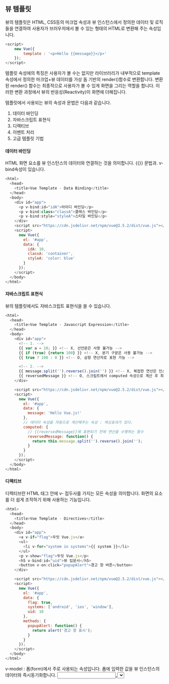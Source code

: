 ## 뷰 템플릿

뷰의 템플릿은 HTML, CSS등의 마크업 속성과 뷰 인스턴스에서 정의한 데이터 및 로직들을 연결하여 사용자가 브러우저에서 볼 수 있는 형태의 HTML로 변환해 주는 속성입니다.

```javascript
<script>
    new Vue({
    	template : '<p>Hello {{message}}</p>'
	});
</script>    
```

 템플릿 속성에의 특징은 사용자가 볼 수는 없지만 라이브러리가 내부적으로 template속성에서 정의한 마크업+뷰 데이터를 가상 돔 기반의 render()함수로 변환합니다. 변환된 render() 함수는 최종적으로 사용자가 볼 수 있게 화면을 그리는 역할을 합니다. 이러한 변환 과정에서 뷰의 반응성(Reactivity)이 화면에 더해집니다.



템플릿에서 사용되는 뷰의 속성과 문법은 다음과 같습니다.

1. 데이터 바인딩
2. 자바스크립트 표현식
3. 디렉티브
4. 이벤트 처리
5. 고급 템플릿 기법



#### 데이터 바인딩

HTML 화면 요소를 뷰 인스턴스의 데이터와 연결하는 것을 의미합니다. {{}} 문법과. v-bind속성이 있습니다.

```javascript
<html>
  <head>
    <title>Vue Template - Data Binding</title>
  </head>
  <body>
    <div id="app">
      <p v-bind:id="idA">아이디 바인딩</p>
      <p v-bind:class="classA">클래스 바인딩</p>
      <p v-bind:style="styleA">스타일 바인딩</p>
    </div>
    <script src="https://cdn.jsdelivr.net/npm/vue@2.5.2/dist/vue.js"></script>
    <script>
      new Vue({
        el: '#app',
        data: {
          idA: 10,
          classA: 'container',
          styleA: 'color: blue'
        }
      });
    </script>
  </body>
</html>
```

#### 자바스크립트 표현식

뷰의 템플릿에서도 자바스크립트 표현식을 쓸 수 있습니다.

```javascript
<html>
  <head>
    <title>Vue Template - Javascript Expression</title>
  </head>
  <body>
    <div id="app">
      <!-- 1. -->
      {{ var a = 10; }} <!-- X, 선언문은 사용 불가능 -->
      {{ if (true) {return 100} }} <!-- X, 분기 구문은 사용 불가능 -->
      {{ true ? 100 : 0 }} <!-- O, 삼항 연산자로 표현 가능 -->

      <!-- 2. -->
      {{ message.split('').reverse().join('') }} <!-- X, 복잡한 연산은 인스턴스 안에서 수행 -->
      {{ reversedMessage }} <!-- O, 스크립트에서 computed 속성으로 계산 후 최종 값만 표현 -->
    </div>

    <script src="https://cdn.jsdelivr.net/npm/vue@2.5.2/dist/vue.js"></script>
    <script>
      new Vue({
        el: '#app',
        data: {
          message: 'Hello Vue.js!'
        },
        // 데이터 속성을 자동으로 계산해주는 속성 : 캐싱효과가 있다.
        computed: {
          // {{reversedMessage}}에 표현되기 전에 연산을 수행하는 함수   
          reversedMessage: function() {
            return this.message.split('').reverse().join('');
          }
        }
      });
    </script>
  </body>
</html>

```



#### 디렉티브

디렉티브란 HTML 태그 안에 v- 접두사를 가지는 모든 속성을 의미합니다. 화면의 요소를 더 쉽게 조작하기 위해 사용하는 기능입니다.

```javascript
<html>
  <head>
    <title>Vue Template - Directives</title>
  </head>
  <body>
    <div id="app">
      <a v-if="flag">두잇 Vue.js</a>
      <ul>
        <li v-for="system in systems">{{ system }}</li>
      </ul>
      <p v-show="flag">두잇 Vue.js</p>
      <h5 v-bind:id="uid">뷰 입문서</h5>
      <button v-on:click="popupAlert">경고 창 버튼</button>
    </div>

    <script src="https://cdn.jsdelivr.net/npm/vue@2.5.2/dist/vue.js"></script>
    <script>
      new Vue({
        el: '#app',
        data: {
          flag: true,
          systems: ['android', 'ios', 'window'],
          uid: 10
        },
        methods: {
          popupAlert: function() {
            return alert('경고 창 표시');
          }
        }
      });
    </script>
  </body>
</html>

```



v-model : 폼(form)에서 주로 사용되는 속성입니다. 폼에 입력한 값을 뷰 인스턴스의 데이터와 즉시동기화합니다. **<input>,<select>,<textarea>** 태그에만 사용할 수 있습니다.



#### 이벤트 처리

```javascript
<html>
  <head>
    <title>Vue Template - Event Handling</title>
  </head>
  <body>
    <div id="app">
      <button v-on:click="clickBtn(10)">클릭</button>
		</div>

    <script src="https://cdn.jsdelivr.net/npm/vue@2.5.2/dist/vue.js"></script>
    <script>
      new Vue({
        el: '#app',
        methods: {
          clickBtn: function(num) {
            alert('clicked ' + num + ' times');
          }
        }
      });
    </script>
  </body>
</html>

```

```javascript
<html>
  <head>
    <title>Vue Template - Event Handling</title>
  </head>
  <body>
    <div id="app">
      <button v-on:click="clickBtn">클릭</button>
    </div>

    <script src="https://cdn.jsdelivr.net/npm/vue@2.5.2/dist/vue.js"></script>
    <script>
      new Vue({
        el: '#app',
        methods: {
          clickBtn: function(event) {
            console.log(event);
          }
        }
      });
    </script>
  </body>
</html>

```



#### 고급 템플릿 기법

computed속성과 methods 속성의 차이점은 methods속성은 호출할 때만 해당 로직이 수행되고, computed속성은 대상 데이터의 값이 변경되면 자동적으로 수행된다는 것입니다. 다시 말해 수동적으로 데이터를 갱신하느냐, 능동적으로 데이터를 갱신하느냐의 차이점이 있습니다.

```javascript
<html>
  <head>
    <title>Vue Template - Computed vs Methods</title>
  </head>
  <body>
    <div id="app">
      <p>{{ message }}</p>
      <button v-on:click="reverseMsg">문자열 역순</button>
    </div>

    <script src="https://cdn.jsdelivr.net/npm/vue@2.5.2/dist/vue.js"></script>
    <script>
      new Vue({
        el: '#app',
        data: {
          message: 'Hello Vue.js!'
        },
        methods: {
          reverseMsg: function() {
            this.message = this.message.split('').reverse().join('');
            return this.message;
          }
        }
      });
    </script>
  </body>
</html>

```

복작합 연산을 반복 수행해서 화면에 나타내야 한다면 computed 속성을 이용하는 것이 methods속성을 이용하는 것보다 성능면에서 효율적이다. 

##### watch 속성

데이터 변화를 감지하여 자동으로 특정 로직을 수행합니다. computed 속성과 유사하지만 computed 속성은 내장 API를 활용한 간단한 연산 정도로 적합한 반면, watch 속성은 데이터 호출과 같이 시간이 상대적으로 더 많이 소모되는 비동기 처리에 적합합니다.

```javascript
<html>
  <head>
    <title>Vue Template - Watch</title>
  </head>
  <body>
    <div id="app">
      <input v-model="message">
    </div>

    <script src="https://cdn.jsdelivr.net/npm/vue@2.5.2/dist/vue.js"></script>
    <script>
      new Vue({
        el: '#app',
        data: {
          message: 'Hello Vue.js!'
        },
        watch: {
          message: function(data) {
            console.log("message의 값이 바뀝니다 : ", data);
          }
        }
      });
    </script>
  </body>
</html>

```

